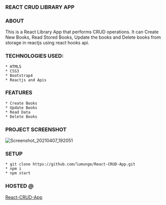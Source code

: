 ### REACT CRUD LIBRARY APP

### ABOUT

This is a React Library App that performs CRUD operations. It can Create New
Books, Read Stored Books, Update the books and Delete books from storage in
reactjs using react hooks api.

### TECHNOLOGIES USED:

    * HTML5
    * CSS3
    * Bootstrap4
    * Reactjs and Apis

### FEATURES

    * Create Books
    * Update Books
    * Read Data
    * Delete Books

### PROJECT SCREENSHOT

![Screenshot_20210407_192051](https://user-images.githubusercontent.com/58906058/113899938-d352d900-97bc-11eb-9dc6-7e7f05578655.png)

### SETUP

    * git clone https://github.com/lumunge/React-CRUD-App.git
    * npm i
    * npm start

### HOSTED @

[React-CRUD-App](https://lumunge.github.io/React-CRUD-App/)
